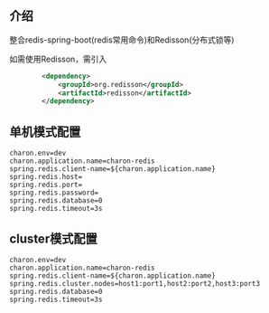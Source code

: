 ## 介绍

整合redis-spring-boot(redis常用命令)和Redisson(分布式锁等)

如需使用Redisson，需引入
```xml
        <dependency>
            <groupId>org.redisson</groupId>
            <artifactId>redisson</artifactId>
        </dependency>
```

## 单机模式配置
```properties
charon.env=dev
charon.application.name=charon-redis
spring.redis.client-name=${charon.application.name}
spring.redis.host=
spring.redis.port=
spring.redis.password=
spring.redis.database=0
spring.redis.timeout=3s
```

## cluster模式配置
```properties
charon.env=dev
charon.application.name=charon-redis
spring.redis.client-name=${charon.application.name}
spring.redis.cluster.nodes=host1:port1,host2:port2,host3:port3
spring.redis.database=0
spring.redis.timeout=3s

```
